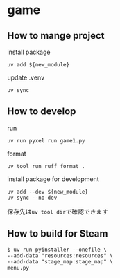 # game

## How to mange project

install package

```shell
uv add ${new_module}
```

update .venv

```
uv sync
```

## How to develop

run

```shell
uv run pyxel run game1.py
```

format

```shell
uv tool run ruff format .
```

install package for development

```shell
uv add --dev ${new_module}
uv sync --no-dev
```

保存先は`uv tool dir`で確認できます

## How to build for Steam

```shell
$ uv run pyinstaller --onefile \
--add-data "resources:resources" \
--add-data "stage_map:stage_map" \
menu.py
```
